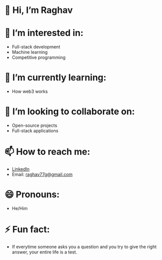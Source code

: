 # 👋 Hi, I’m Raghav

# 👀 I’m interested in:
  - Full-stack development
  - Machine learning
  - Competitive programming

# 🌱 I’m currently learning:
  - How web3 works

# 💞️ I’m looking to collaborate on:
  - Open-source projects
  - Full-stack applications

# 📫 How to reach me:
  - [LinkedIn](https://www.linkedin.com/in/raghav-g-6856a4249/)
  - Email: raghav77g@gmail.com

# 😄 Pronouns:
  - He/Him

# ⚡ Fun fact:
  - If everytime someone asks you a question and you try to give the right answer, your entire life is a test.
